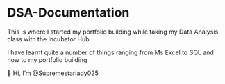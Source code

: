 # DSA-Documentation 


This is where I started my portfolio building while taking my Data Analysis class with the Incubator Hub

I have learnt quite a number of things ranging from Ms Excel to SQL and now to my portfolio building 


👋 Hi, I’m @Supremestarlady025

<!---
Supremestarlady025/Supremestarlady025 is a ✨ special ✨ repository because its `README.md` (this file) appears on your GitHub profile.
You can click the Preview link to take a look at your changes.
--->
